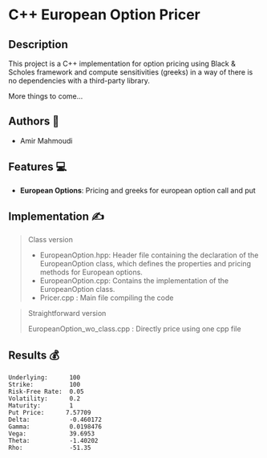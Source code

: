 # C++ European Option Pricer

## Description

This project is a C++ implementation for option pricing using Black & Scholes framework and compute sensitivities (greeks) in a way of there is no dependencies with a third-party library.

More things to come...

## Authors 🧠

- Amir Mahmoudi

## Features 💻

- **European Options**: Pricing and greeks for european option call and put

## Implementation ✍️
>Class version
>
>- EuropeanOption.hpp: Header file containing the declaration of the EuropeanOption class, which defines the properties and pricing methods for European options.
>- EuropeanOption.cpp: Contains the implementation of the EuropeanOption class.
>- Pricer.cpp : Main file compiling the code

>Straightforward version
>
>EuropeanOption_wo_class.cpp : Directly price using one cpp file

## Results 💰

```[Running] cd "d:\Pricer_Cpp\" && g++ Pricer.cpp -o Pricer && "d:\Pricer_Cpp\"Pricer
Underlying:      100
Strike:          100
Risk-Free Rate:  0.05
Volatility:      0.2
Maturity:        1
Put Price:      7.57709
Delta:           -0.460172
Gamma:           0.0198476
Vega:            39.6953
Theta:           -1.40202
Rho:             -51.35
```